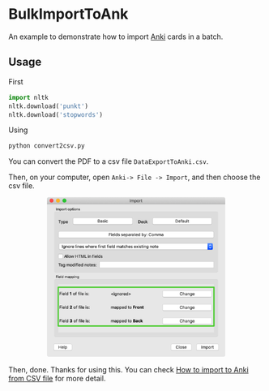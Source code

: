 # BulkImportToAnk
An example to demonstrate how to import [Anki](https://apps.ankiweb.net/#download) cards in a batch.

## Usage 
First
```python
import nltk
nltk.download('punkt')
nltk.download('stopwords')
```
Using 
```bash
python convert2csv.py
```
You can convert the PDF to a csv file `DataExportToAnki.csv`. 

Then, on your computer, open `Anki-> File -> Import`, and then choose the csv file.

<p align='center'>
<img src="./src/anki.png"  width='70%'>
</p>

Then, done. Thanks for using this. 
You can check [How to import to Anki from CSV file](https://huangjialian.github.io/learn/Tools/how_to_import_to_anki_from_csv.html) for more detail.
